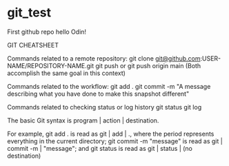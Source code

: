 # git_test
First github repo
hello Odin!


GIT CHEATSHEET

Commands related to a remote repository:
git clone git@github.com:USER-NAME/REPOSITORY-NAME.git
git push or git push origin main (Both accomplish the same goal in this context)

Commands related to the workflow:
git add .
git commit -m "A message describing what you have done to make this snapshot different"

Commands related to checking status or log history
git status
git log

The basic Git syntax is program | action | destination.

For example,
git add . is read as git | add | ., where the period represents everything in the current directory;
git commit -m "message" is read as git | commit -m | "message"; and
git status is read as git | status | (no destination)